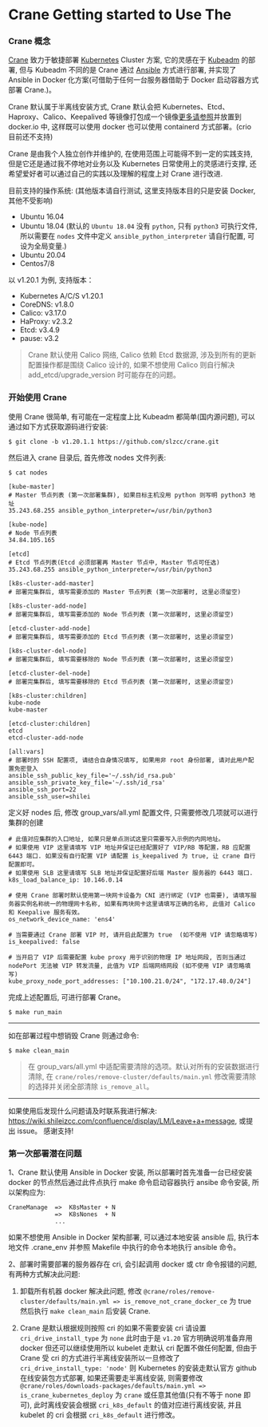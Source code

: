 # Crane Getting started to Use The

### Crane 概念

[Crane](https://github.com/slzcc/crane) 致力于敏捷部署 [Kubernetes](https://kubernetes.io/) Cluster 方案, 它的灵感在于 [Kubeadm](https://kubernetes.io/docs/setup/production-environment/tools/kubeadm/install-kubeadm/) 的部署, 但与 Kubeadm 不同的是 Crane 通过 [Ansible](https://www.ansible.com/) 方式进行部署, 并实现了 Ansible in Docker 化方案(可借助于任何一台服务器借助于 Docker 启动容器方式部署 Crane.)。

Crane 默认属于半离线安装方式, Crane 默认会把 Kubernetes、Etcd、Haproxy、Calico、Keepalived 等镜像打包成一个镜像[更多请参照](../script/PublishK8sRegistryImages.sh)并放置到 docker.io 中, 这样既可以使用 docker 也可以使用 containerd 方式部署。(crio 目前还不支持)

Crane 是由我个人独立创作并维护的, 在使用范围上可能得不到一定的实践支持, 但是它还是通过我不停地对业务以及 Kubernetes 日常使用上的灵感进行支撑, 还希望爱好者可以通过自己的实践以及理解的程度上对 Crane 进行改进.

目前支持的操作系统: (其他版本请自行测试, 这里支持版本目的只是安装 Docker, 其他不受影响)
* Ubuntu 16.04
* Ubuntu 18.04 (默认的 `Ubuntu 18.04` 没有 `python`, 只有 `python3` 可执行文件, 所以需要在 `nodes` 文件中定义 `ansible_python_interpreter` 请自行配置, 可设为全局变量.)
* Ubuntu 20.04
* Centos7/8

以 v1.20.1 为例, 支持版本：
* Kubernetes A/C/S v1.20.1
* CoreDNS: v1.8.0
* Calico: v3.17.0
* HaProxy: v2.3.2
* Etcd: v3.4.9
* pause: v3.2

> Crane 默认使用 Calico 网络, Calico 依赖 Etcd 数据源, 涉及到所有的更新配置操作都是围绕 Calico 设计的, 如果不想使用 Calico 则自行解决 add_etcd/upgrade_version 时可能存在的问题。

### 开始使用 Crane

使用 Crane 很简单, 有可能在一定程度上比 Kubeadm 都简单(国内源问题), 可以通过如下方式获取源码进行安装:

```
$ git clone -b v1.20.1.1 https://github.com/slzcc/crane.git
```

然后进入 crane 目录后, 首先修改 nodes 文件列表:

```
$ cat nodes

[kube-master]
# Master 节点列表 (第一次部署集群), 如果目标主机没用 python 则写明 python3 地址
35.243.68.255 ansible_python_interpreter=/usr/bin/python3

[kube-node]
# Node 节点列表
34.84.105.165

[etcd]
# Etcd 节点列表(Etcd 必须部署再 Master 节点中, Master 节点可任选)
35.243.68.255 ansible_python_interpreter=/usr/bin/python3

[k8s-cluster-add-master]
# 部署完集群后, 填写需要添加的 Master 节点列表 (第一次部署时, 这里必须留空)

[k8s-cluster-add-node]
# 部署完集群后, 填写需要添加的 Node 节点列表 (第一次部署时, 这里必须留空)

[etcd-cluster-add-node]
# 部署完集群后, 填写需要添加的 Etcd 节点列表 (第一次部署时, 这里必须留空)

[k8s-cluster-del-node]
# 部署完集群后, 填写需要移除的 Node 节点列表 (第一次部署时, 这里必须留空)

[etcd-cluster-del-node]
# 部署完集群后, 填写需要移除的 Etcd 节点列表 (第一次部署时, 这里必须留空)

[k8s-cluster:children]
kube-node
kube-master

[etcd-cluster:children]
etcd
etcd-cluster-add-node

[all:vars]
# 部署时的 SSH 配置项, 请结合自身情况填写, 如果用非 root 身份部署, 请对此用户配置免密登入
ansible_ssh_public_key_file='~/.ssh/id_rsa.pub'
ansible_ssh_private_key_file='~/.ssh/id_rsa'
ansible_ssh_port=22
ansible_ssh_user=shilei
```

定义好 nodes 后, 修改 group_vars/all.yml 配置文件, 只需要修改几项就可以进行集群的创建

```
# 此值对应集群的入口地址, 如果只是单点测试这里只需要写入示例的内网地址。
# 如果使用 VIP 这里请填写 VIP 地址并保证已经配置好了 VIP/RB 等配置，RB 应配置 6443 端口. 如果没有自行配置 VIP 请配置 is_keepalived 为 true, 让 crane 自行配置即可。
# 如果使用 SLB 这里请填写 SLB 地址并保证配置好后端 Master 服务器的 6443 端口.
k8s_load_balance_ip: 10.146.0.14

# 使用 Crane 部署时默认使用第一块网卡设备为 CNI 进行绑定 (VIP 也需要), 请填写服务器实例名称统一的物理网卡名称, 如果有两块网卡这里请填写正确的名称, 此值对 Calico 和 Keepalive 服务有效。
os_network_device_name: 'ens4'

# 当需要通过 Crane 部署 VIP 时, 请开启此配置为 true  (如不使用 VIP 请忽略填写)
is_keepalived: false

# 当开启了 VIP 后需要配置 kube proxy 用于识别的物理 IP 地址网段, 否则当通过 nodePort 无法被 VIP 转发流量, 此值为 VIP 后端网络网段 (如不使用 VIP 请忽略填写)
kube_proxy_node_port_addresses: ["10.100.21.0/24", "172.17.48.0/24"]
```

完成上述配置后, 可进行部署 Crane。

```
$ make run_main
```

---

如在部署过程中想销毁 Crane 则通过命令:

```
$ make clean_main
```

> 在 group_vars/all.yml 中适配需要清除的选项。默认对所有的安装数据进行清除, 在 `crane/roles/remove-cluster/defaults/main.yml` 修改需要清除的选择并关闭全部清除 `is_remove_all`。

---

如果使用后发现什么问题请及时联系我进行解决: https://wiki.shileizcc.com/confluence/display/LM/Leave+a+message, 或提出 issue。
感谢支持!


### 第一次部署潜在问题

1、Crane 默认使用 Ansible in Docker 安装, 所以部署时首先准备一台已经安装 docker 的节点然后通过此件点执行 make 命令启动容器执行 ansibe 命令安装, 所以架构应为:

```
CraneManage  =>  K8sMaster + N
             =>  K8sNones  + N
             ...
```

如果不想使用 Ansible in Docker 架构部署, 可以通过本地安装 ansible 后, 执行本地文件 .crane_env 并参照 Makefile 中执行的命令本地执行 ansible 命令。

2、部署时需要部署的服务器存在 cri, 会引起调用 docker 或 ctr 命令报错的问题, 有两种方式解决此问题:

  1) 卸载所有机器 docker 解决此问题, 修改 `@crane/roles/remove-cluster/defaults/main.yml => is_remove_not_crane_docker_ce` 为 true 然后执行 `make clean_main` 后安装 Crane.

  2) Crane 是默认根据规则按照 cri 的如果不需要安装 cri 请设置 `cri_drive_install_type` 为 `none` 此时由于是 `v1.20` 官方明确说明准备弃用 docker 但还可以继续使用所以 kubelet 走默认 cri 配置不做任何配置, 但由于 Crane 受 cri 的方式进行半离线安装所以一旦修改了 `cri_drive_install_type: 'node'` 则 Kubernetes 的安装走默认官方 github 在线安装包方式部署, 如果还需要走半离线安装, 则需要修改 `@crane/roles/downloads-packages/defaults/main.yml => is_crane_kubernetes_deploy` 为 `crane` 或任意其他值(只有不等于 none 即可), 此时离线安装会根据 `cri_k8s_default` 的值对应进行离线安装, 并且 kubelet 的 cri 会根据 `cri_k8s_default` 进行修改。